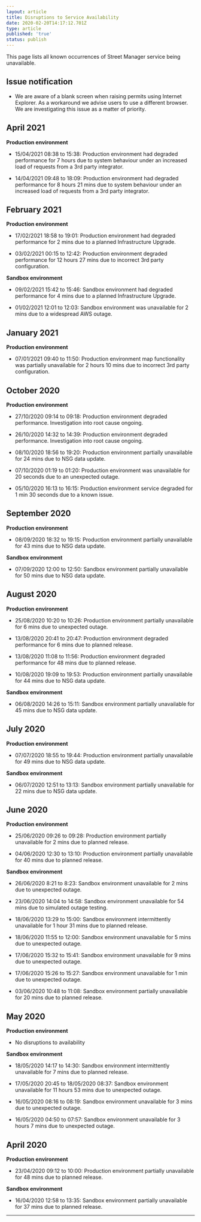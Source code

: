 ```yaml
---
layout: article
title: Disruptions to Service Availability
date: 2020-02-20T14:17:12.701Z
type: article
published: 'true'
status: publish
---
```

This page lists all known occurrences of Street Manager service being unavailable.

## Issue notification

* We are aware of a blank screen when raising permits using Internet Explorer. As a workaround we advise users to use a different browser. We are investigating this issue as a matter of priority.

## April 2021

**Production environment**

* 15/04/2021 08:38 to 15:38: Production environment had degraded performance for 7 hours due to system behaviour under an increased load of requests from a 3rd party integrator.

* 14/04/2021 09:48 to 18:09: Production environment had degraded performance for 8 hours 21 mins due to system behaviour under an increased load of requests from a 3rd party integrator.

## February 2021

**Production environment**

* 17/02/2021 18:58 to 19:01: Production environment had degraded performance for 2 mins due to a planned Infrastructure Upgrade.

* 03/02/2021 00:15 to 12:42: Production environment degraded performance for 12 hours 27 mins due to incorrect 3rd party configuration.

**Sandbox environment**

* 09/02/2021 15:42 to 15:46: Sandbox environment had degraded performance for 4 mins due to a planned Infrastructure Upgrade.

* 01/02/2021 12:01 to 12:03: Sandbox environment was unavailable for 2 mins due to a widespread AWS outage.

## January 2021

**Production environment**

* 07/01/2021 09:40 to 11:50: Production environment map functionality was partially unavailable for 2 hours 10 mins due to incorrect 3rd party configuration.

## October 2020

**Production environment**

* 27/10/2020 09:14 to 09:18: Production environment degraded performance. Investigation into root cause ongoing.

* 26/10/2020 14:32 to 14:39: Production environment degraded performance. Investigation into root cause ongoing.

* 08/10/2020 18:56 to 19:20: Production environment partially unavailable for 24 mins due to NSG data update.

* 07/10/2020 01:19 to 01:20: Production environment was unavailable for 20 seconds due to an unexpected outage.

* 05/10/2020 16:13 to 16:15: Production environment service degraded for 1 min 30 seconds due to a known issue.

## September 2020

**Production environment**

* 08/09/2020 18:32 to 19:15: Production environment partially unavailable for 43 mins due to NSG data update.

**Sandbox environment**

* 07/09/2020 12:00 to 12:50: Sandbox environment partially unavailable for 50 mins due to NSG data update.

## August 2020

**Production environment**

* 25/08/2020 10:20 to 10:26: Production environment partially unavailable for 6 mins due to unexpected outage.

* 13/08/2020 20:41 to 20:47: Production environment degraded performance for 6 mins due to planned release.

* 13/08/2020 11:08 to 11:56: Production environment degraded performance for 48 mins due to planned release.

* 10/08/2020 19:09 to 19:53: Production environment partially unavailable for 44 mins due to NSG data update.

**Sandbox environment**

* 06/08/2020 14:26 to 15:11: Sandbox environment partially unavailable for 45 mins due to NSG data update.

## July 2020

**Production environment**

* 07/07/2020 18:55 to 19:44: Production environment partially unavailable for 49 mins due to NSG data update.

**Sandbox environment**

* 06/07/2020 12:51 to 13:13: Sandbox environment partially unavailable for 22 mins due to NSG data update.

## June 2020

**Production environment**

* 25/06/2020 09:26 to 09:28: Production environment partially unavailable for 2 mins due to planned release.

* 04/06/2020 12:30 to 13:10: Production environment partially unavailable for 40 mins due to planned release.

**Sandbox environment**

* 26/06/2020 8:21 to 8:23: Sandbox environment unavailable for 2 mins due to unexpected outage.

* 23/06/2020 14:04 to 14:58: Sandbox environment unavailable for 54 mins due to simulated outage testing.

* 18/06/2020 13:29 to 15:00: Sandbox environment intermittently unavailable for 1 hour 31 mins due to planned release.

* 18/06/2020 11:55 to 12:00: Sandbox environment unavailable for 5 mins due to unexpected outage.

* 17/06/2020 15:32 to 15:41: Sandbox environment unavailable for 9 mins due to unexpected outage.

* 17/06/2020 15:26 to 15:27: Sandbox environment unavailable for 1 min due to unexpected outage.

* 03/06/2020 10:48 to 11:08: Sandbox environment partially unavailable for 20 mins due to planned release.


## May 2020

**Production environment**

* No disruptions to availability

**Sandbox environment**

* 18/05/2020 14:17 to 14:30: Sandbox environment intermittently unavailable for 7 mins due to planned release.

* 17/05/2020 20:45 to 18/05/2020 08:37: Sandbox environment unavailable for 11 hours 53 mins due to unexpected outage.

* 16/05/2020 08:16 to 08:19: Sandbox environment unavailable for 3 mins due to unexpected outage.

* 16/05/2020 04:50 to 07:57: Sandbox environment unavailable for 3 hours 7 mins due to unexpected outage.


## April 2020

**Production environment**

* 23/04/2020 09:12 to 10:00: Production environment partially unavailable for 48 mins due to planned release.

**Sandbox environment**

* 16/04/2020 12:58 to 13:35: Sandbox environment partially unavailable for 37 mins due to planned release.

****
